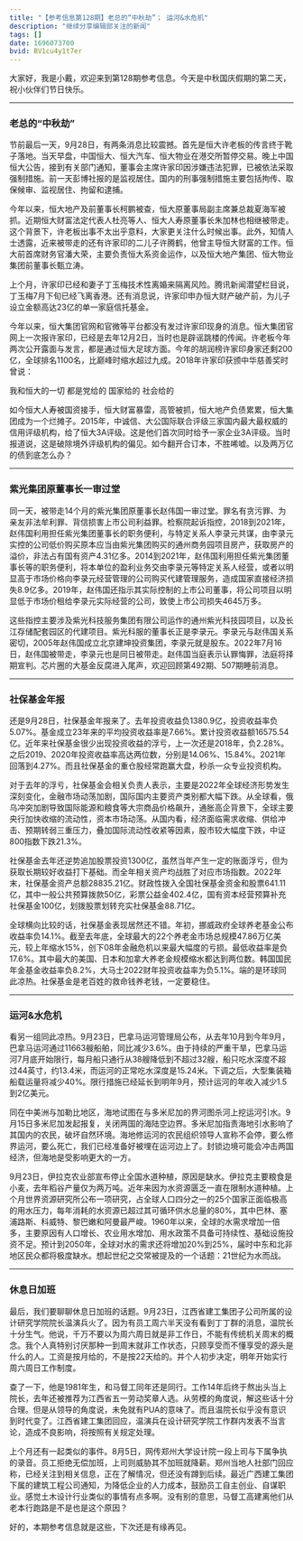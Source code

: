 ```yaml
---
title: "【参考信息第128期】老总的“中秋劫”； 运河&水危机"
description: "继续分享编辑部关注的新闻"
tags: []
date: 1696073700
bvid: BV1cu4y1t7er
---
```

大家好，我是小戴，欢迎来到第128期参考信息。今天是中秋国庆假期的第二天，祝小伙伴们节日快乐。

---
### 老总的“中秋劫”

节前最后一天，9月28日，有两条消息比较震撼。首先是恒大许老板的传言终于靴子落地。当天早盘，中国恒大、恒大汽车、恒大物业在港交所暂停交易。晚上中国恒大公告，接到有关部门通知，董事会主席许家印因涉嫌违法犯罪，已被依法采取强制措施。前一天彭博社报的是监视居住。国内的刑事强制措施主要包括拘传、取保候审、监视居住、拘留和逮捕。

今年以来，恒大地产及前董事长柯鹏被查，恒大原董事局副主席兼总裁夏海军被抓。近期恒大财富法定代表人杜亮等人、恒大人寿原董事长朱加林也相继被带走。这个背景下，许老板出事不太出乎意料，大家更关注什么时候出事。此外，知情人士透露，近来被带走的还有许家印的二儿子许腾鹤，他曾主导恒大财富的工作。恒大前首席财务官潘大荣，主要负责恒大系资金运作，以及恒大地产集团、恒大物业集团前董事长甄立涛。

上个月，许家印已经和妻子丁玉梅技术性离婚来隔离风险。腾讯新闻潜望栏目说，丁玉梅7月下旬已经飞离香港。还有消息说，许家印申办恒大财产破产前，为儿子设立金额高达23亿的单一家庭信托基金。

今年以来，恒大集团官网和官微等平台都没有发过许家印现身的消息。恒大集团官网上一次报许家印，已经是去年12月2日，当时也是辟谣跳楼的传闻。许老板今年两次公开露面与发言，都是通过恒大足球方面。今年的胡润榜许家印身家还剩200亿，全球排名1100名，比巅峰时缩水超过九成。2018年许家印获颁中华慈善奖时曾说：

我和恒大的一切
都是党给的
国家给的
社会给的

如今恒大人寿被国资接手，恒大财富暴雷，高管被抓，恒大地产负债累累，恒大集团成为一个烂摊子。2015年，中诚信、大公国际联合评级三家国内最大最权威的信用评级机构，给了恒大3A评级。这是他们首次同时给予一家企业3A评级。当时报道说，这是破除境外评级机构的偏见。如今翻开合订本，不胜唏嘘。以及两万亿的债到底怎么办？

---
### 紫光集团原董事长一审过堂

同一天，被带走14个月的紫光集团原董事长赵伟国一审过堂。罪名有贪污罪、为亲友非法牟利罪、背信损害上市公司利益罪。检察院起诉指控，2018到2021年，赵伟国利用担任紫光集团董事长的职务便利，与特定关系人李录元共谋，由李录元实控的公司低价购买原本应当由紫光集团购买的通州商务园项目房产，获取房产的溢价，非法占有国有资产4.31亿多。2014到2021年，赵伟国利用担任紫光集团董事长等的职务便利，将本单位的盈利业务交由李录元等特定关系人经营，或者以明显高于市场价格向李录元经营管理的公司购买代建管理服务，造成国家直接经济损失8.9亿多。2019年，赵伟国还指示其实际控制的上市公司董事，将公司项目以明显低于市场价租给李录元实际经营的公司，致使上市公司损失4645万多。

这些指控主要涉及紫光科技服务集团有限公司运作的通州紫光科技园项目，以及长江存储配套园区的代建项目。紫光科服的董事长正是李录元。李录元与赵伟国关系密切，2005年赵伟国成立北京建坤投资集团，李录元就是股东。2022年7月16日，赵伟国被带走，李录元也是同日被带走。赵伟国当庭表示认罪悔罪，法庭将择期宣判。芯片圈的大基金反腐进入尾声，欢迎回顾第492期、507期睡前消息。

---
### 社保基金年报

还是9月28日，社保基金年报来了。去年投资收益负1380.9亿，投资收益率负5.07%。基金成立23年来的平均投资收益率是7.66%。累计投资收益额16575.54亿。近年来社保基金很少出现投资收益的浮亏，上一次还是2018年，负2.28%。之后2019、2020年投资收益率高达两位数，分别是14.06%、15.84%。2021年回落到4.27%。而且社保基金的重仓股经常跑赢大盘，秒杀一众专业投资机构。

对于去年的浮亏，社保基金会相关负责人表示，主要是2022年全球经济形势发生深刻变化，金融市场动荡加剧，国际国内主要资产类别都大幅下跌。从全球看，俄乌冲突加剧导致国际能源和粮食等大宗商品价格飙升，通胀高企背景下，全球主要央行加快收缩的流动性，资本市场动荡。从国内看，经济面临需求收缩、供给冲击、预期转弱三重压力，叠加国际流动性收紧等因素，股市较大幅度下跌，中证800指数下跌21.3%。

社保基金去年还逆势追加股票投资1300亿，虽然当年产生一定的账面浮亏，但为获取长期较好收益打下基础。而全年相关资产均战胜了对应市场指数。2022年末，社保基金资产总额28835.21亿。财政性拨入全国社保基金资金和股票641.11亿，其中一般公共预算拨款50亿，彩票公益金402.4亿，国有资本经营预算补充社保基金100亿，划拨股票划转充实社保基金88.71亿。

全球横向比较的话，社保基金表现居然还不错。年初，挪威政府全球养老基金公布收益率负14.1%。截至去年底，全球最大的22个养老金市场总规模47.86万亿美元，较上年缩水15%，创下08年金融危机以来最大幅度的亏损。最低收益率是负17.6%。其中最大的美国、日本和加拿大养老金规模缩水都达到两位数。韩国国民年金基金收益率负8.2%，大马士2022财年投资收益率为负5.1%。端的是环球同此凉热。社保基金是老百姓的救命钱养老钱，一定要稳住。

---
### 运河&水危机

看另一组同此凉热。9月23日，巴拿马运河管理局公布，从去年10月到今年9月，巴拿马运河通过11663艘船舶，同比减少3.6%。由于持续的严重干旱，巴拿马运河7月底开始限行，每月船只通行从38艘降低到不超过32艘，船只吃水深度不超过44英寸，约13.4米，而运河的正常吃水深度是15.24米。下调之后，大型集装箱船载运量将减少40%。限行措施已经延长到明年9月，预计运河的年收入减少1.5到2亿美元。

同在中美洲与加勒比地区，海地试图在与多米尼加的界河图杀河上挖运河引水。9月15日多米尼加发起报复，关闭两国的海陆空边界。多米尼加指责海地引水影响了其国内的农民，破坏自然环境。海地修运河的农民组织领导人宣称不会停，要么修界运河，要么死亡，我们已经准备好被埋在运河边上了。封锁边境可能会冲击两国经济，但海地是受影响更大的一方。

9月23日，伊拉克农业部宣布停止全国水道种植，原因是缺水。伊拉克主要粮食是小麦，去年稻谷产量仅为两万吨。近年来因为水资源匮乏一直在限制水道种植。上个月世界资源研究所公布一项研究，占全球人口四分之一的25个国家正面临极高的用水压力，每年消耗的水资源已超过其可循环供水总量的80%，其中巴林、塞浦路斯、科威特、黎巴嫩和阿曼最严峻。1960年以来，全球的水需求增加一倍多，主要原因有人口增长、农业用水增加、用水政策不具备可持续性、基础设施投资不足。预计到2050年，全球对水的需求还将增加20%到25%，届时中东和北非地区民众都将极度缺水。想起世纪之交常被提及的一个话题：21世纪为水而战。

---
### 休息日加班

最后，我们要聊聊休息日加班的话题。9月23日，江西省建工集团子公司所属的设计研究学院院长温演兵火了。因为有员工周六半天没有看到丁丁群的消息，温院长十分生气。他说，千万不要以为周六周日就是非工作日，不能有传统机关周末的概念。我个人真特别讨厌那种一到周末就非工作状态，只顾享受而不懂享受的源头是什么的人。工资是按月给的，不是按22天给的。并个人初步决定，明年开始实行周六周日工作制度。

查了一下，他是1981年生，和马督工同年还是同行。工作14年后终于熬出头当上院长，去年还被推荐为江西省五一劳动奖章人选。从劳模的角度说，解这些话十分合理。但是从领导的角度说，未免就有PUA的意味了。而且温院长似乎没有意识到时代变了。江西省建工集团回应，温演兵在设计研究学院工作群内发表不当言论，造成不良影响，将按照有关规定处理。

上个月还有一起类似的事件。8月5日，网传郑州大学设计院一段上司与下属争执的录音。员工拒绝无偿加班，上司则威胁其不加班就降薪。郑州当地人社部门回应称，已经关注到相关信息，正在了解情况，但还没有蹲到后续。最近广西建工集团下属的建筑工程公司通知，为降低企业的人力成本，鼓励员工自主创业、自谋职业。感觉土木设计行业类似的事情有点多啊。没有别的意思，马督工高建离他们从老本行跑路是不是也是这个原因？

好的，本期参考信息就是这些，下次还是有缘再见。

